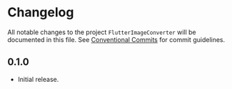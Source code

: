 # Changelog

All notable changes to the project `FlutterImageConverter` will be documented in this file.
See [Conventional Commits](https://conventionalcommits.org) for commit guidelines.

## 0.1.0

- Initial release.
